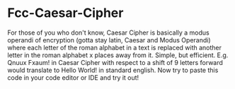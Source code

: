 # Fcc-Caesar-Cipher
For those of you who don't know, Caesar Cipher is basically a modus operandi of encryption (gotta stay latin, Caesar and Modus Operandi) where each letter of the roman alphabet in a text is replaced with another letter in the roman alphabet x places away from it. Simple, but efficient. E.g. Qnuux Fxaum! in Caesar Cipher with respect to a shift of 9 letters forward would translate to Hello World! in standard english. Now try to paste this code in your code editor or IDE and try it out!
